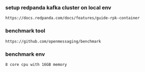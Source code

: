 ### setup redpanda kafka cluster on local env
```
https://docs.redpanda.com/docs/features/guide-rpk-container
```

### benchmark tool
```
https://github.com/openmessaging/benchmark 
```

### benchmark env
```
8 core cpu with 16GB memory
```